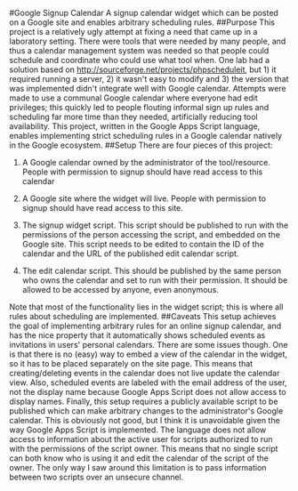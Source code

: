 #Google Signup Calendar
A signup calendar widget which can be posted on a Google site and enables arbitrary scheduling rules.
##Purpose
This project is a relatively ugly attempt at fixing a need that came up in a laboratory setting. There were tools that were needed by many people, and thus a calendar management system was needed so that people could schedule and coordinate who could use what tool when. One lab had a solution based on http://sourceforge.net/projects/phpscheduleit, but 1) it required running a server, 2) it wasn't easy to modify and 3) the version that was implemented didn't integrate well with Google calendar.
Attempts were made to use a communal Google calendar where everyone had edit privileges; this quickly led to people flouting informal sign up rules and scheduling far more time than they needed, artificially reducing tool availability. 
This project, written in the Google Apps Script language, enables implementing strict scheduling rules in a Google calendar natively in the Google ecosystem.
##Setup
There are four pieces of this project:

1. A Google calendar owned by the administrator of the tool/resource. People with permission to signup should have read access to this calendar

2. A Google site where the widget will live. People with permission to signup should have read access to this site.

3. The signup widget script. This script should be published to run with the permissions of the person accessing the script, and embedded on the Google site. This script needs to be edited to contain the ID of the calendar and the URL of the published edit calendar script.

4. The edit calendar script. This should be published by the same person who owns the calendar and set to run with their permission. It should be allowed to be accessed by anyone, even anonymous.

Note that most of the functionality lies in the widget script; this is where all rules about scheduling are implemented.
##Caveats
This setup achieves the goal of implementing arbitrary rules for an online signup calendar, and has the nice property that it automatically shows scheduled events as invitations in users' personal calendars. There are some issues though. One is that there is no (easy) way to embed a view of the calendar in the widget, so it has to be placed separately on the site page. This means that creating/deleting events in the calendar does not live update the calendar view. Also, scheduled events are labeled with the email address of the user, not the display name because Google Apps Script does not allow access to display names. Finally, this setup requires a publicly available script to be published which can make arbitrary changes to the administrator's Google calendar. This is obviously not good, but I think it is unavoidable given the way Google Apps Script is implemented. The language does not allow access to information about the active user for scripts authorized to run with the permissions of the script owner. This means that no single script can both know who is using it and edit the calendar of the script of the owner. The only way I saw around this limitation is to pass information between two scripts over an unsecure channel. 
